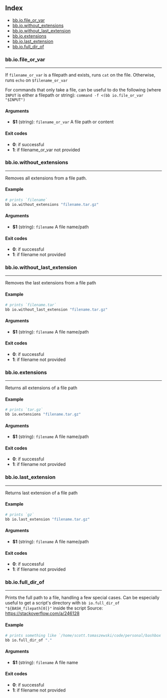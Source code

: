 ## Index

* [bb.io.file_or_var](#bbiofileorvar)
* [bb.io.without_extensions](#bbiowithoutextensions)
* [bb.io.without_last_extension](#bbiowithoutlastextension)
* [bb.io.extensions](#bbioextensions)
* [bb.io.last_extension](#bbiolastextension)
* [bb.io.full_dir_of](#bbiofulldirof)

### bb.io.file_or_var

---
If `filename_or_var` is a filepath and exists, runs `cat` on the file.  Otherwise, runs `echo` on `$filename_or_var`

For commands that only take a file, can be useful to do the following (where `INPUT` is either a filepath or string):
`command -f <(bb io.file_or_var "$INPUT")`

#### Arguments

* **$1** (string): `filename_or_var` A file path or content

#### Exit codes

* **0**: if successful
* **1**: if filename_or_var not provided

### bb.io.without_extensions

---
Removes all extensions from a file path.

#### Example

```bash
# prints `filename`
bb io.without_extensions "filename.tar.gz"
```

#### Arguments

* **$1** (string): `filename` A file name/path

#### Exit codes

* **0**: if successful
* **1**: if filename not provided

### bb.io.without_last_extension

---
Removes the last extensions from a file path

#### Example

```bash
# prints `filename.tar`
bb io.without_last_extension "filename.tar.gz"
```

#### Arguments

* **$1** (string): `filename` A file name/path

#### Exit codes

* **0**: if successful
* **1**: if filename not provided

### bb.io.extensions

---
Returns all extensions of a file path

#### Example

```bash
# prints `tar.gz`
bb io.extensions "filename.tar.gz"
```

#### Arguments

* **$1** (string): `filename` A file name/path

#### Exit codes

* **0**: if successful
* **1**: if filename not provided

### bb.io.last_extension

---
Returns last extension of a file path

#### Example

```bash
# prints `gz`
bb io.last_extension "filename.tar.gz"
```

#### Arguments

* **$1** (string): `filename` A file name/path

#### Exit codes

* **0**: if successful
* **1**: if filename not provided

### bb.io.full_dir_of

---
Prints the full path to a file, handling a few special cases.
Can be especially useful to get a script's directory with `bb io.full_dir_of "${BASH_filepath[0]}"` inside the script
Source: https://stackoverflow.com/a/246128

#### Example

```bash
# prints something like `/home/scott.tomaszewski/code/personal/bashbox`
bb io.full_dir_of "."
```

#### Arguments

* **$1** (string): `filename` A file name

#### Exit codes

* **0**: if successful
* **1**: if filename not provided

